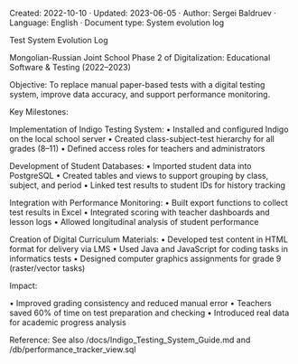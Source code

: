 Created: 2022-10-10 · Updated: 2023-06-05 · Author: Sergei Baldruev · Language: English · Document type: System evolution log

Test System Evolution Log

Mongolian-Russian Joint School
Phase 2 of Digitalization: Educational Software & Testing (2022–2023)

Objective:
To replace manual paper-based tests with a digital testing system, improve data accuracy, and support performance monitoring.

Key Milestones:

Implementation of Indigo Testing System:
• Installed and configured Indigo on the local school server
• Created class-subject-test hierarchy for all grades (8–11)
• Defined access roles for teachers and administrators

Development of Student Databases:
• Imported student data into PostgreSQL
• Created tables and views to support grouping by class, subject, and period
• Linked test results to student IDs for history tracking

Integration with Performance Monitoring:
• Built export functions to collect test results in Excel
• Integrated scoring with teacher dashboards and lesson logs
• Allowed longitudinal analysis of student performance

Creation of Digital Curriculum Materials:
• Developed test content in HTML format for delivery via LMS
• Used Java and JavaScript for coding tasks in informatics tests
• Designed computer graphics assignments for grade 9 (raster/vector tasks)

Impact:

• Improved grading consistency and reduced manual error
• Teachers saved 60% of time on test preparation and checking
• Introduced real data for academic progress analysis

Reference:
See also /docs/Indigo_Testing_System_Guide.md and /db/performance_tracker_view.sql
